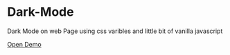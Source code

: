 # Dark-Mode
Dark Mode on web Page using css varibles and little bit of vanilla javascript

[Open Demo](https://mahdi-mey.github.io/Dark-Mode/)
